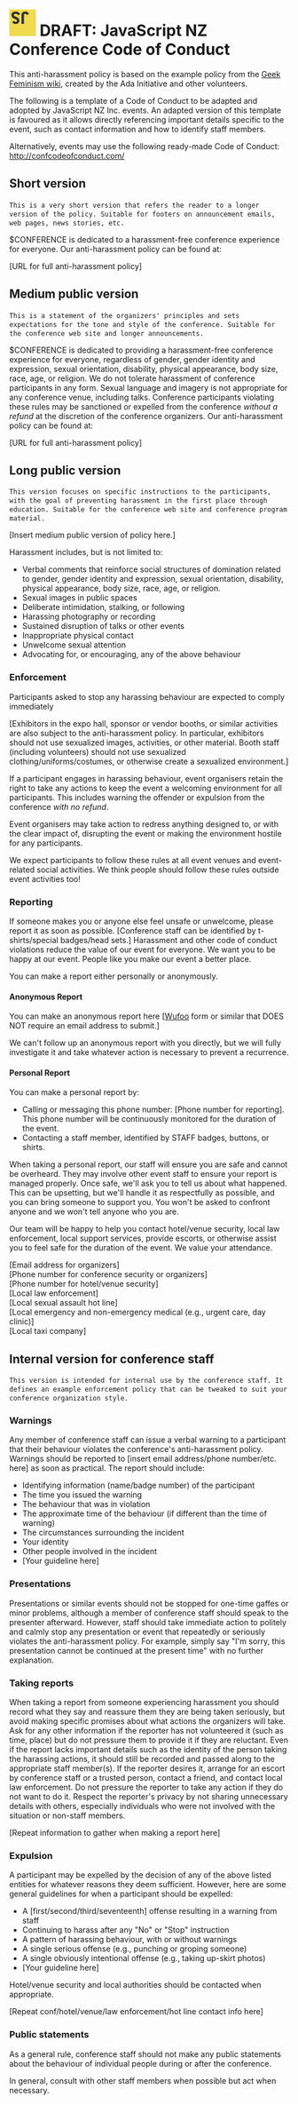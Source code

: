 # ![JavaScript NZ Logo](Logo-48.png) DRAFT: JavaScript NZ Conference Code of Conduct

This anti-harassment policy is based on the example policy from the [Geek Feminism wiki](http://geekfeminism.wikia.com/wiki/Conference_anti-harassment), created by the Ada Initiative and other volunteers.

The following is a template of a Code of Conduct to be adapted and adopted by JavaScript NZ Inc. events. An adapted version of this template is favoured as it allows directly referencing important details specific to the event, such as contact information and how to identify staff members.

Alternatively, events may use the following ready-made Code of Conduct: http://confcodeofconduct.com/


## Short version
    This is a very short version that refers the reader to a longer version of the policy. Suitable for footers on announcement emails, web pages, news stories, etc.

$CONFERENCE is dedicated to a harassment-free conference experience for everyone. Our anti-harassment policy can be found at:

[URL for full anti-harassment policy]

## Medium public version

    This is a statement of the organizers' principles and sets expectations for the tone and style of the conference. Suitable for the conference web site and longer announcements.

$CONFERENCE is dedicated to providing a harassment-free conference experience for everyone, regardless of gender, gender identity and expression, sexual orientation, disability, physical appearance, body size, race, age, or religion. We do not tolerate harassment of conference participants in any form. Sexual language and imagery is not appropriate for any conference venue, including talks. Conference participants violating these rules may be sanctioned or expelled from the conference *without a refund* at the discretion of the conference organizers. Our anti-harassment policy can be found at:

[URL for full anti-harassment policy]

## Long public version

    This version focuses on specific instructions to the participants, with the goal of preventing harassment in the first place through education. Suitable for the conference web site and conference program material.

[Insert medium public version of policy here.]

Harassment includes, but is not limited to:

* Verbal comments that reinforce social structures of domination related to gender, gender identity and expression, sexual orientation, disability, physical appearance, body size, race, age, or religion.
* Sexual images in public spaces
* Deliberate intimidation, stalking, or following
* Harassing photography or recording
* Sustained disruption of talks or other events
* Inappropriate physical contact
* Unwelcome sexual attention
* Advocating for, or encouraging, any of the above behaviour

### Enforcement

Participants asked to stop any harassing behaviour are expected to comply immediately

[Exhibitors in the expo hall, sponsor or vendor booths, or similar activities are also subject to the anti-harassment policy. In particular, exhibitors should not use sexualized images, activities, or other material. Booth staff (including volunteers) should not use sexualized clothing/uniforms/costumes, or otherwise create a sexualized environment.]

If a participant engages in harassing behaviour, event organisers retain the right to take any actions to keep the event a welcoming environment for all participants. This includes warning the offender or expulsion from the conference *with no refund*.

Event organisers may take action to redress anything designed to, or with the clear impact of, disrupting the event or making the environment hostile for any participants.

We expect participants to follow these rules at all event venues and event-related social activities. We think people should follow these rules outside event activities too!

### Reporting

If someone makes you or anyone else feel unsafe or unwelcome, please report it as soon as possible. [Conference staff can be identified by t-shirts/special badges/head sets.] Harassment and other code of conduct violations reduce the value of our event for everyone. We want you to be happy at our event. People like you make our event a better place.

You can make a report either personally or anonymously.

#### Anonymous Report

You can make an anonymous report here [[Wufoo](http://www.wufoo.com/) form or similar that DOES NOT require an email address to submit.]

We can't follow up an anonymous report with you directly, but we will fully investigate it and take whatever action is necessary to prevent a recurrence.

#### Personal Report

You can make a personal report by:

* Calling or messaging this phone number: [Phone number for reporting]. This phone number will be continuously monitored for the duration of the event.
* Contacting a staff member, identified by STAFF badges, buttons, or shirts.

When taking a personal report, our staff will ensure you are safe and cannot be overheard. They may involve other event staff to ensure your report is managed properly. Once safe, we'll ask you to tell us about what happened. This can be upsetting, but we'll handle it as respectfully as possible, and you can bring someone to support you. You won't be asked to confront anyone and we won't tell anyone who you are.

Our team will be happy to help you contact hotel/venue security, local law enforcement, local support services, provide escorts, or otherwise assist you to feel safe for the duration of the event. We value your attendance.

[Email address for organizers]   
[Phone number for conference security or organizers]   
[Phone number for hotel/venue security]   
[Local law enforcement]   
[Local sexual assault hot line]   
[Local emergency and non-emergency medical (e.g., urgent care, day clinic)]   
[Local taxi company]   


## Internal version for conference staff

    This version is intended for internal use by the conference staff. It defines an example enforcement policy that can be tweaked to suit your conference organization style.

### Warnings

Any member of conference staff can issue a verbal warning to a participant that their behaviour violates the conference's anti-harassment policy. Warnings should be reported to [insert email address/phone number/etc. here] as soon as practical. The report should include:

* Identifying information (name/badge number) of the participant
* The time you issued the warning
* The behaviour that was in violation
* The approximate time of the behaviour (if different than the time of warning)
* The circumstances surrounding the incident
* Your identity
* Other people involved in the incident
* [Your guideline here]

### Presentations

Presentations or similar events should not be stopped for one-time gaffes or minor problems, although a member of conference staff should speak to the presenter afterward. However, staff should take immediate action to politely and calmly stop any presentation or event that repeatedly or seriously violates the anti-harassment policy. For example, simply say "I'm sorry, this presentation cannot be continued at the present time" with no further explanation.

### Taking reports

When taking a report from someone experiencing harassment you should record what they say and reassure them they are being taken seriously, but avoid making specific promises about what actions the organizers will take. Ask for any other information if the reporter has not volunteered it (such as time, place) but do not pressure them to provide it if they are reluctant. Even if the report lacks important details such as the identity of the person taking the harassing actions, it should still be recorded and passed along to the appropriate staff member(s). If the reporter desires it, arrange for an escort by conference staff or a trusted person, contact a friend, and contact local law enforcement. Do not pressure the reporter to take any action if they do not want to do it. Respect the reporter's privacy by not sharing unnecessary details with others, especially individuals who were not involved with the situation or non-staff members.

[Repeat information to gather when making a report here]

### Expulsion

A participant may be expelled by the decision of any of the above listed entities for whatever reasons they deem sufficient. However, here are some general guidelines for when a participant should be expelled:

* A [first/second/third/seventeenth] offense resulting in a warning from staff
* Continuing to harass after any "No" or "Stop" instruction
* A pattern of harassing behaviour, with or without warnings
* A single serious offense (e.g., punching or groping someone)
* A single obviously intentional offense (e.g., taking up-skirt photos)
* [Your guideline here]

Hotel/venue security and local authorities should be contacted when appropriate.

[Repeat conf/hotel/venue/law enforcement/hot line contact info here]

### Public statements

As a general rule, conference staff should not make any public statements about the behaviour of individual people during or after the conference.

In general, consult with other staff members when possible but act when necessary.
